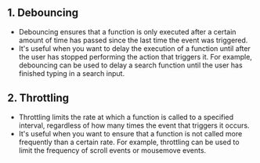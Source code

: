 

## 1.  Debouncing

   - Debouncing ensures that a function is only executed after a certain amount of time has passed since the last time the event was triggered.
   - It's useful when you want to delay the execution of a function until after the user has stopped performing the action that triggers it. For example, debouncing can be used to delay a search function until the user has finished typing in a search input.

## 2. Throttling

   - Throttling limits the rate at which a function is called to a specified interval, regardless of how many times the event that triggers it occurs.
   - It's useful when you want to ensure that a function is not called more frequently than a certain rate. For example, throttling can be used to limit the frequency of scroll events or mousemove events.

